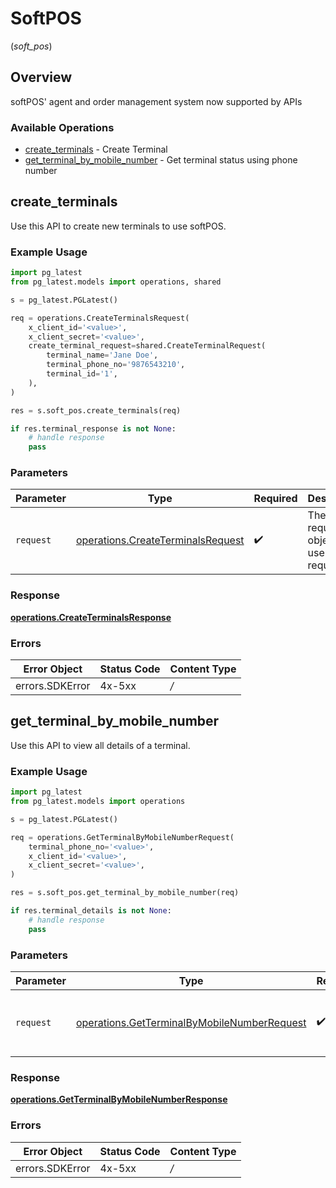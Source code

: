 # SoftPOS
(*soft_pos*)

## Overview

softPOS' agent and order management system now supported by APIs

### Available Operations

* [create_terminals](#create_terminals) - Create Terminal
* [get_terminal_by_mobile_number](#get_terminal_by_mobile_number) - Get terminal status using phone number

## create_terminals

Use this API to create new terminals to use softPOS.

### Example Usage

```python
import pg_latest
from pg_latest.models import operations, shared

s = pg_latest.PGLatest()

req = operations.CreateTerminalsRequest(
    x_client_id='<value>',
    x_client_secret='<value>',
    create_terminal_request=shared.CreateTerminalRequest(
        terminal_name='Jane Doe',
        terminal_phone_no='9876543210',
        terminal_id='1',
    ),
)

res = s.soft_pos.create_terminals(req)

if res.terminal_response is not None:
    # handle response
    pass

```

### Parameters

| Parameter                                                                              | Type                                                                                   | Required                                                                               | Description                                                                            |
| -------------------------------------------------------------------------------------- | -------------------------------------------------------------------------------------- | -------------------------------------------------------------------------------------- | -------------------------------------------------------------------------------------- |
| `request`                                                                              | [operations.CreateTerminalsRequest](../../models/operations/createterminalsrequest.md) | :heavy_check_mark:                                                                     | The request object to use for the request.                                             |


### Response

**[operations.CreateTerminalsResponse](../../models/operations/createterminalsresponse.md)**
### Errors

| Error Object    | Status Code     | Content Type    |
| --------------- | --------------- | --------------- |
| errors.SDKError | 4x-5xx          | */*             |

## get_terminal_by_mobile_number

Use this API to view all details of a terminal.

### Example Usage

```python
import pg_latest
from pg_latest.models import operations

s = pg_latest.PGLatest()

req = operations.GetTerminalByMobileNumberRequest(
    terminal_phone_no='<value>',
    x_client_id='<value>',
    x_client_secret='<value>',
)

res = s.soft_pos.get_terminal_by_mobile_number(req)

if res.terminal_details is not None:
    # handle response
    pass

```

### Parameters

| Parameter                                                                                                  | Type                                                                                                       | Required                                                                                                   | Description                                                                                                |
| ---------------------------------------------------------------------------------------------------------- | ---------------------------------------------------------------------------------------------------------- | ---------------------------------------------------------------------------------------------------------- | ---------------------------------------------------------------------------------------------------------- |
| `request`                                                                                                  | [operations.GetTerminalByMobileNumberRequest](../../models/operations/getterminalbymobilenumberrequest.md) | :heavy_check_mark:                                                                                         | The request object to use for the request.                                                                 |


### Response

**[operations.GetTerminalByMobileNumberResponse](../../models/operations/getterminalbymobilenumberresponse.md)**
### Errors

| Error Object    | Status Code     | Content Type    |
| --------------- | --------------- | --------------- |
| errors.SDKError | 4x-5xx          | */*             |

